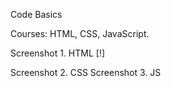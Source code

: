Code Basics

Courses: HTML, CSS, JavaScript.

Screenshot 1. HTML
[!]

Screenshot 2. CSS
Screenshot 3. JS
